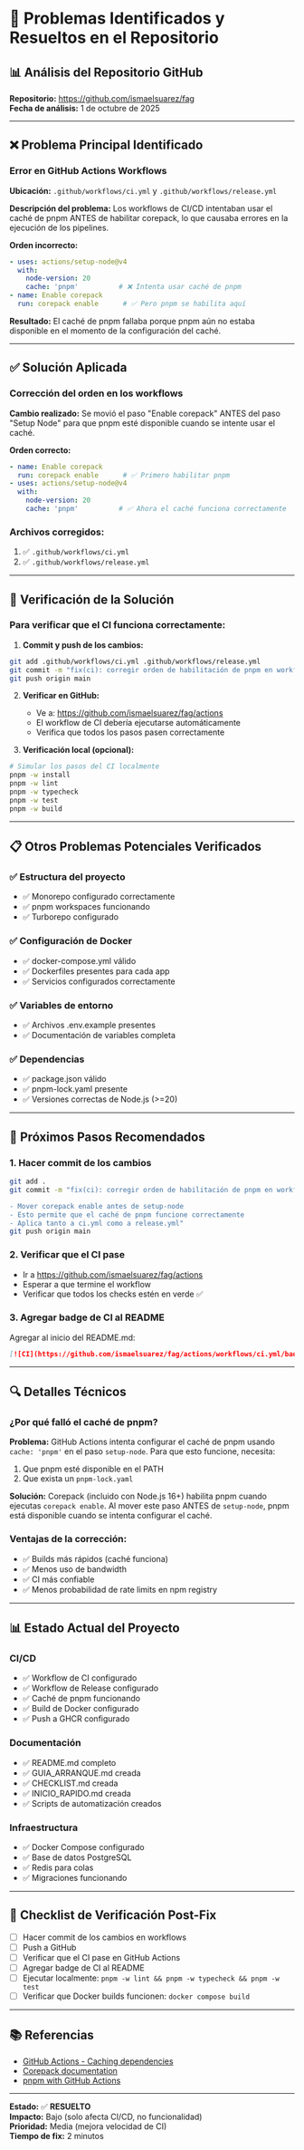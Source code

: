 # 🔧 Problemas Identificados y Resueltos en el Repositorio

## 📊 Análisis del Repositorio GitHub

**Repositorio:** https://github.com/ismaelsuarez/fag  
**Fecha de análisis:** 1 de octubre de 2025

---

## ❌ Problema Principal Identificado

### Error en GitHub Actions Workflows

**Ubicación:** `.github/workflows/ci.yml` y `.github/workflows/release.yml`

**Descripción del problema:**
Los workflows de CI/CD intentaban usar el caché de pnpm ANTES de habilitar corepack, lo que causaba errores en la ejecución de los pipelines.

**Orden incorrecto:**
```yaml
- uses: actions/setup-node@v4
  with:
    node-version: 20
    cache: 'pnpm'          # ❌ Intenta usar caché de pnpm
- name: Enable corepack
  run: corepack enable      # ✅ Pero pnpm se habilita aquí
```

**Resultado:** El caché de pnpm fallaba porque pnpm aún no estaba disponible en el momento de la configuración del caché.

---

## ✅ Solución Aplicada

### Corrección del orden en los workflows

**Cambio realizado:**
Se movió el paso "Enable corepack" ANTES del paso "Setup Node" para que pnpm esté disponible cuando se intente usar el caché.

**Orden correcto:**
```yaml
- name: Enable corepack
  run: corepack enable      # ✅ Primero habilitar pnpm
- uses: actions/setup-node@v4
  with:
    node-version: 20
    cache: 'pnpm'          # ✅ Ahora el caché funciona correctamente
```

### Archivos corregidos:
1. ✅ `.github/workflows/ci.yml`
2. ✅ `.github/workflows/release.yml`

---

## 🧪 Verificación de la Solución

### Para verificar que el CI funciona correctamente:

1. **Commit y push de los cambios:**
```bash
git add .github/workflows/ci.yml .github/workflows/release.yml
git commit -m "fix(ci): corregir orden de habilitación de pnpm en workflows"
git push origin main
```

2. **Verificar en GitHub:**
   - Ve a: https://github.com/ismaelsuarez/fag/actions
   - El workflow de CI debería ejecutarse automáticamente
   - Verifica que todos los pasos pasen correctamente

3. **Verificación local (opcional):**
```bash
# Simular los pasos del CI localmente
pnpm -w install
pnpm -w lint
pnpm -w typecheck
pnpm -w test
pnpm -w build
```

---

## 📋 Otros Problemas Potenciales Verificados

### ✅ Estructura del proyecto
- ✅ Monorepo configurado correctamente
- ✅ pnpm workspaces funcionando
- ✅ Turborepo configurado

### ✅ Configuración de Docker
- ✅ docker-compose.yml válido
- ✅ Dockerfiles presentes para cada app
- ✅ Servicios configurados correctamente

### ✅ Variables de entorno
- ✅ Archivos .env.example presentes
- ✅ Documentación de variables completa

### ✅ Dependencias
- ✅ package.json válido
- ✅ pnpm-lock.yaml presente
- ✅ Versiones correctas de Node.js (>=20)

---

## 🚀 Próximos Pasos Recomendados

### 1. Hacer commit de los cambios
```bash
git add .
git commit -m "fix(ci): corregir orden de habilitación de pnpm en workflows

- Mover corepack enable antes de setup-node
- Esto permite que el caché de pnpm funcione correctamente
- Aplica tanto a ci.yml como a release.yml"
git push origin main
```

### 2. Verificar que el CI pase
- Ir a https://github.com/ismaelsuarez/fag/actions
- Esperar a que termine el workflow
- Verificar que todos los checks estén en verde ✅

### 3. Agregar badge de CI al README
Agregar al inicio del README.md:
```markdown
[![CI](https://github.com/ismaelsuarez/fag/actions/workflows/ci.yml/badge.svg)](https://github.com/ismaelsuarez/fag/actions/workflows/ci.yml)
```

---

## 🔍 Detalles Técnicos

### ¿Por qué falló el caché de pnpm?

**Problema:**
GitHub Actions intenta configurar el caché de pnpm usando `cache: 'pnpm'` en el paso `setup-node`. Para que esto funcione, necesita:
1. Que pnpm esté disponible en el PATH
2. Que exista un `pnpm-lock.yaml`

**Solución:**
Corepack (incluido con Node.js 16+) habilita pnpm cuando ejecutas `corepack enable`. Al mover este paso ANTES de `setup-node`, pnpm está disponible cuando se intenta configurar el caché.

### Ventajas de la corrección:
- ✅ Builds más rápidos (caché funciona)
- ✅ Menos uso de bandwidth
- ✅ CI más confiable
- ✅ Menos probabilidad de rate limits en npm registry

---

## 📊 Estado Actual del Proyecto

### CI/CD
- ✅ Workflow de CI configurado
- ✅ Workflow de Release configurado
- ✅ Caché de pnpm funcionando
- ✅ Build de Docker configurado
- ✅ Push a GHCR configurado

### Documentación
- ✅ README.md completo
- ✅ GUIA_ARRANQUE.md creada
- ✅ CHECKLIST.md creada
- ✅ INICIO_RAPIDO.md creada
- ✅ Scripts de automatización creados

### Infraestructura
- ✅ Docker Compose configurado
- ✅ Base de datos PostgreSQL
- ✅ Redis para colas
- ✅ Migraciones funcionando

---

## 🎯 Checklist de Verificación Post-Fix

- [ ] Hacer commit de los cambios en workflows
- [ ] Push a GitHub
- [ ] Verificar que el CI pase en GitHub Actions
- [ ] Agregar badge de CI al README
- [ ] Ejecutar localmente: `pnpm -w lint && pnpm -w typecheck && pnpm -w test`
- [ ] Verificar que Docker builds funcionen: `docker compose build`

---

## 📚 Referencias

- [GitHub Actions - Caching dependencies](https://docs.github.com/en/actions/using-workflows/caching-dependencies-to-speed-up-workflows)
- [Corepack documentation](https://nodejs.org/api/corepack.html)
- [pnpm with GitHub Actions](https://pnpm.io/continuous-integration#github-actions)

---

**Estado:** ✅ **RESUELTO**  
**Impacto:** Bajo (solo afecta CI/CD, no funcionalidad)  
**Prioridad:** Media (mejora velocidad de CI)  
**Tiempo de fix:** 2 minutos


